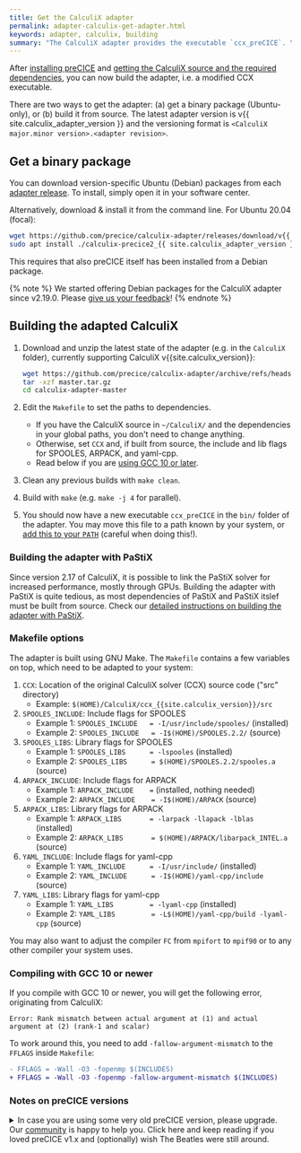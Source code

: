 ```yaml
---
title: Get the CalculiX adapter
permalink: adapter-calculix-get-adapter.html
keywords: adapter, calculix, building
summary: "The CalculiX adapter provides the executable `ccx_preCICE`. You can get the adapter either from a Debian package (on Ubuntu), or build it from source."
---
```


After [installing preCICE](installation-overview.html) and [getting the CalculiX source and the required dependencies](adapter-calculix-get-calculix.html), you can now build the adapter, i.e. a modified CCX executable.

There are two ways to get the adapter: (a) get a binary package (Ubuntu-only), or (b) build it from source. The latest adapter version is v{{ site.calculix_adapter_version }} and the versioning format is `<CalculiX major.minor version>.<adapter revision>`.

## Get a binary package

You can download version-specific Ubuntu (Debian) packages from each [adapter release](https://github.com/precice/calculix-adapter/releases/latest). To install, simply open it in your software center.

Alternatively, download & install it from the command line. For Ubuntu 20.04 (focal):

```bash
wget https://github.com/precice/calculix-adapter/releases/download/v{{ site.calculix_adapter_version }}/calculix-precice2_{{ site.calculix_adapter_version }}-1_amd64_focal.deb
sudo apt install ./calculix-precice2_{{ site.calculix_adapter_version }}-1_amd64_focal.deb
```

This requires that also preCICE itself has been installed from a Debian package.

{% note %}
We started offering Debian packages for the CalculiX adapter since v2.19.0. Please [give us your feedback](community-channels.html)!
{% endnote %}

## Building the adapted CalculiX

1. Download and unzip the latest state of the adapter (e.g. in the `CalculiX` folder), currently supporting CalculiX v{{site.calculix_version}}:

    ```bash
    wget https://github.com/precice/calculix-adapter/archive/refs/heads/master.tar.gz
    tar -xzf master.tar.gz
    cd calculix-adapter-master
    ```

2. Edit the `Makefile` to set the paths to dependencies.
   - If you have the CalculiX source in `~/CalculiX/` and the dependencies in your global paths, you don't need to change anything.
   - Otherwise, set `CCX` and, if built from source, the include and lib flags for SPOOLES, ARPACK, and yaml-cpp.
   - Read below if you are [using GCC 10 or later](#compiling-with-gcc-10-or-newer).
3. Clean any previous builds with `make clean`.
4. Build with `make` (e.g. `make -j 4` for parallel).
5. You should now have a new executable `ccx_preCICE` in the `bin/` folder of the adapter. You may move this file to a path known by your system, or [add this to your `PATH`](https://unix.stackexchange.com/a/26059/36693) (careful when doing this!).

### Building the adapter with PaStiX

Since version 2.17 of CalculiX, it is possible to link the PaStiX solver for increased performance, mostly through GPUs. Building the adapter with PaStiX is quite tedious, as most dependencies of PaStiX and PaStiX itslef must be built from source. Check our [detailed instructions on building the adapter with PaStiX](adapter-calculix-pastix-build.html).

### Makefile options

The adapter is built using GNU Make. The `Makefile` contains a few variables on top, which need to be adapted to your system:

 1. `CCX`: Location of the original CalculiX solver (CCX) source code ("src" directory)
    - Example: `$(HOME)/CalculiX/ccx_{{site.calculix_version}}/src`
 2. `SPOOLES_INCLUDE`: Include flags for SPOOLES
    - Example 1: `SPOOLES_INCLUDE   = -I/usr/include/spooles/` (installed)
    - Example 2: `SPOOLES_INCLUDE   = -I$(HOME)/SPOOLES.2.2/` (source)
 3. `SPOOLES_LIBS`: Library flags for SPOOLES
    - Example 1: `SPOOLES_LIBS      = -lspooles` (installed)
    - Example 2: `SPOOLES_LIBS      = $(HOME)/SPOOLES.2.2/spooles.a` (source)
 4. `ARPACK_INCLUDE`: Include flags for ARPACK
    - Example 1: `ARPACK_INCLUDE    =` (installed, nothing needed)
    - Example 2: `ARPACK_INCLUDE    = -I$(HOME)/ARPACK` (source)
 5. `ARPACK_LIBS`: Library flags for ARPACK
    - Example 1: `ARPACK_LIBS       = -larpack -llapack -lblas` (installed)
    - Example 2: `ARPACK_LIBS       = $(HOME)/ARPACK/libarpack_INTEL.a` (source)
 6. `YAML_INCLUDE`: Include flags for yaml-cpp
    - Example 1: `YAML_INCLUDE      = -I/usr/include/` (installed)
    - Example 2: `YAML_INCLUDE      = -I$(HOME)/yaml-cpp/include` (source)
 7. `YAML_LIBS`: Library flags for yaml-cpp
    - Example 1: `YAML_LIBS         = -lyaml-cpp` (installed)
    - Example 2: `YAML_LIBS         = -L$(HOME)/yaml-cpp/build -lyaml-cpp` (source)

You may also want to adjust the compiler `FC` from `mpifort` to `mpif90` or to any other compiler your system uses.

### Compiling with GCC 10 or newer

If you compile with GCC 10 or newer, you will get the following error, originating from CalculiX:

```text
Error: Rank mismatch between actual argument at (1) and actual argument at (2) (rank-1 and scalar)
```

To work around this, you need to add `-fallow-argument-mismatch` to the `FFLAGS` inside `Makefile`:

```diff
- FFLAGS = -Wall -O3 -fopenmp $(INCLUDES)
+ FFLAGS = -Wall -O3 -fopenmp -fallow-argument-mismatch $(INCLUDES)
```

### Notes on preCICE versions

<details markdown="1"><summary>In case you are using some very old preCICE version, please upgrade. Our <a href="https://precice.discourse.group/" title="preCICE forum">community</a> is happy to help you. Click here and keep reading if you loved preCICE v1.x and (optionally) wish The Beatles were still around.</summary>

1. This adapter expects the preCICE C bindings in `[prefix]/include/precice/SolverInterfaceC.h` and gets this path from pkg-config. In other words, this assumes that preCICE (at least v1.4.0) has been built & installed with CMake (e.g. using a Debian package). In case you want to keep using preCICE built with SCons, see the changes invoked by [Pull Request #14](https://github.com/precice/calculix-adapter/pull/14).
2. Starting from preCICE v1.2.0, the name (and the respective paths) of the language "adapters" have changed to language "bindings". This affects the line `#include "precice/bindings/c/SolverInterfaceC.h"` in `calculix-adapter/adapter/PreciceInterface.c`. To compile with older preCICE versions, change `bindings` to `adapters`.

</details>
